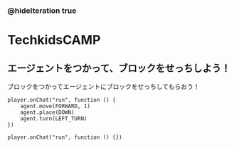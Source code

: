 ### @hideIteration true
# TechkidsCAMP

## エージェントをつかって、ブロックをせっちしよう！

ブロックをつかってエージェントにブロックをせっちしてもらおう！

```ghost
player.onChat("run", function () {
    agent.move(FORWARD, 1)
    agent.place(DOWN)
    agent.turn(LEFT_TURN)
})
```

```template
player.onChat("run", function () {})
```
